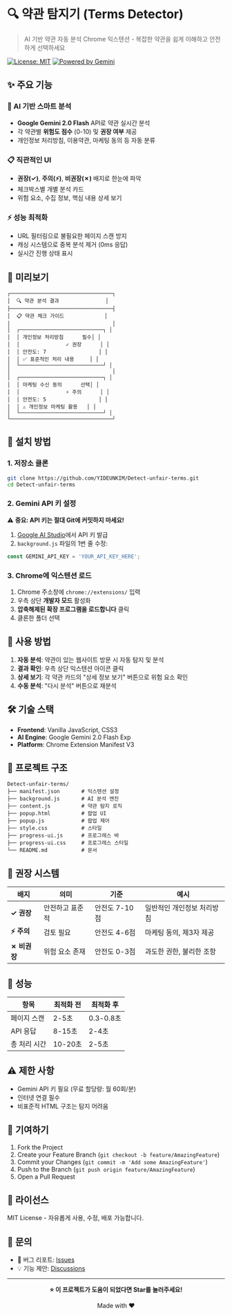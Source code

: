 # 🔍 약관 탐지기 (Terms Detector)

> AI 기반 약관 자동 분석 Chrome 익스텐션 - 복잡한 약관을 쉽게 이해하고 안전하게 선택하세요

[![License: MIT](https://img.shields.io/badge/License-MIT-yellow.svg)](https://opensource.org/licenses/MIT)
[![Powered by Gemini](https://img.shields.io/badge/Powered%20by-Gemini%202.0-purple)](https://ai.google.dev/)

## ✨ 주요 기능

### 🤖 AI 기반 스마트 분석
- **Google Gemini 2.0 Flash** API로 약관 실시간 분석
- 각 약관별 **위험도 점수** (0-10) 및 **권장 여부** 제공
- 개인정보 처리방침, 이용약관, 마케팅 동의 등 자동 분류

### 📋 직관적인 UI
- **권장(✓)**, **주의(⚡)**, **비권장(✗)** 배지로 한눈에 파악
- 체크박스별 개별 분석 카드
- 위험 요소, 수집 정보, 핵심 내용 상세 보기

### ⚡ 성능 최적화
- URL 필터링으로 불필요한 페이지 스캔 방지
- 캐싱 시스템으로 중복 분석 제거 (0ms 응답)
- 실시간 진행 상태 표시

## 📸 미리보기

```
┌─────────────────────────────────┐
│  🔍 약관 분석 결과               │
├─────────────────────────────────┤
│  📋 약관 체크 가이드             │
│                                 │
│  ┌───────────────────────────┐ │
│  │ 개인정보 처리방침      필수│ │
│  │               ✓ 권장      │ │
│  │ 안전도: 7                 │ │
│  │ ✅ 표준적인 처리 내용     │ │
│  └───────────────────────────┘ │
│                                 │
│  ┌───────────────────────────┐ │
│  │ 마케팅 수신 동의      선택│ │
│  │               ⚡ 주의      │ │
│  │ 안전도: 5                 │ │
│  │ ⚠️ 개인정보 마케팅 활용   │ │
│  └───────────────────────────┘ │
└─────────────────────────────────┘
```

## 🚀 설치 방법

### 1. 저장소 클론
```bash
git clone https://github.com/YIDEUNKIM/Detect-unfair-terms.git
cd Detect-unfair-terms
```

### 2. Gemini API 키 설정

⚠️ **중요: API 키는 절대 Git에 커밋하지 마세요!**

1. [Google AI Studio](https://aistudio.google.com/app/apikey)에서 API 키 발급
2. `background.js` 파일의 1번 줄 수정:
```javascript
const GEMINI_API_KEY = 'YOUR_API_KEY_HERE';
```

### 3. Chrome에 익스텐션 로드
1. Chrome 주소창에 `chrome://extensions/` 입력
2. 우측 상단 **개발자 모드** 활성화
3. **압축해제된 확장 프로그램을 로드합니다** 클릭
4. 클론한 폴더 선택

## 📖 사용 방법

1. **자동 분석**: 약관이 있는 웹사이트 방문 시 자동 탐지 및 분석
2. **결과 확인**: 우측 상단 익스텐션 아이콘 클릭
3. **상세 보기**: 각 약관 카드의 "상세 정보 보기" 버튼으로 위험 요소 확인
4. **수동 분석**: "다시 분석" 버튼으로 재분석

## 🛠️ 기술 스택

- **Frontend**: Vanilla JavaScript, CSS3
- **AI Engine**: Google Gemini 2.0 Flash Exp
- **Platform**: Chrome Extension Manifest V3

## 📁 프로젝트 구조

```
Detect-unfair-terms/
├── manifest.json       # 익스텐션 설정
├── background.js       # AI 분석 엔진
├── content.js          # 약관 탐지 로직
├── popup.html          # 팝업 UI
├── popup.js            # 팝업 제어
├── style.css           # 스타일
├── progress-ui.js      # 프로그레스 바
├── progress-ui.css     # 프로그레스 스타일
└── README.md           # 문서
```

## 🎯 권장 시스템

| 배지 | 의미 | 기준 | 예시 |
|------|------|------|------|
| **✓ 권장** | 안전하고 표준적 | 안전도 7-10점 | 일반적인 개인정보 처리방침 |
| **⚡ 주의** | 검토 필요 | 안전도 4-6점 | 마케팅 동의, 제3자 제공 |
| **✗ 비권장** | 위험 요소 존재 | 안전도 0-3점 | 과도한 권한, 불리한 조항 |

## 🚀 성능

| 항목 | 최적화 전 | 최적화 후 |
|------|----------|----------|
| 페이지 스캔 | 2-5초 | 0.3-0.8초 |
| API 응답 | 8-15초 | 2-4초 |
| 총 처리 시간 | 10-20초 | 2-5초 |

## ⚠️ 제한 사항

- Gemini API 키 필요 (무료 할당량: 월 60회/분)
- 인터넷 연결 필수
- 비표준적 HTML 구조는 탐지 어려움

## 🤝 기여하기

1. Fork the Project
2. Create your Feature Branch (`git checkout -b feature/AmazingFeature`)
3. Commit your Changes (`git commit -m 'Add some AmazingFeature'`)
4. Push to the Branch (`git push origin feature/AmazingFeature`)
5. Open a Pull Request

## 📝 라이선스

MIT License - 자유롭게 사용, 수정, 배포 가능합니다.

## 📮 문의

- 🐛 버그 리포트: [Issues](https://github.com/YIDEUNKIM/Detect-unfair-terms/issues)
- 💡 기능 제안: [Discussions](https://github.com/YIDEUNKIM/Detect-unfair-terms/discussions)

---

<div align="center">

**⭐ 이 프로젝트가 도움이 되었다면 Star를 눌러주세요!**

Made with ❤️

</div>
